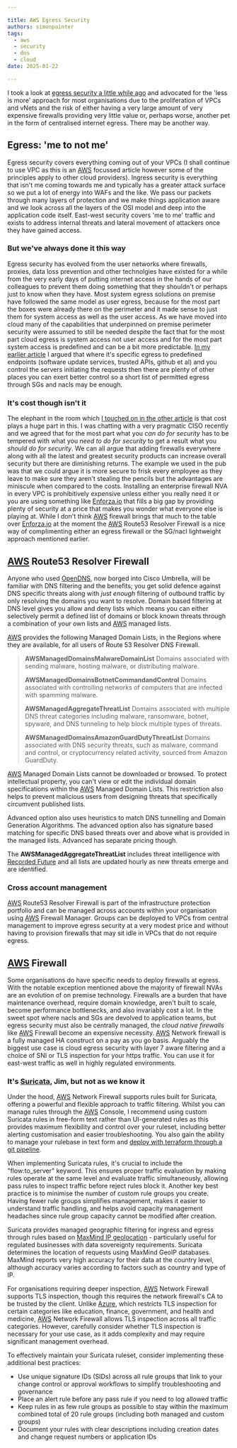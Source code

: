 ```yaml
---

title: AWS Egress Security
authors: simonpainter
tags:
  - aws
  - security
  - dns
  - cloud
date: 2025-01-22

---
```


I took a look at [egress security a little while ago](egress-security.md) and advocated for the 'less is more' approach for most organisations due to the proliferation of VPCs and vNets and the risk of either having a very large amount of very expensive firewalls providing very little value or, perhaps worse, another pet in the form of centralised internet egress. There may be another way.
<!-- truncate -->
## Egress: 'me to not me'

Egress security covers everything coming out of your VPCs (I shall continue to use VPC as this is an [AWS](/tags/aws) focussed article however some of the principles apply to other cloud providers). Ingress security is everything that isn't me coming towards me and typically has a greater attack surface so we put a lot of energy into WAFs and the like. We pass our packets through many layers of protection and we make things application aware and we look across all the layers of the OSI model and deep into the application code itself. East-west security covers 'me to me' traffic and exists to address internal threats and lateral movement of attackers once they have gained access.

### But we've always done it this way

Egress security has evolved from the user networks where firewalls, proxies, data loss prevention and other technolgies have existed for a while from the very early days of putting internet access in the hands of our colleagues to prevent them doing something that they shouldn't or perhaps just to know when they have. Most system egress solutions on premise have followed the same model as user egress, because for the most part the boxes were already there on the perimeter and it made sense to just them for system access as well as the user access. As we have moved into cloud many of the capabilities that underpinned on premise perimeter security were assumed to still be needed despite the fact that for the most part cloud egress is system access not user access and for the most part system access is predefined and can be a bit more predictable. [In my earlier article](egress-security.md) I argued that where it's specific egress to predefined endpoints (software update services, trusted APIs, github et al) and you control the servers initiating the requests then there are plenty of other places you can exert better control so a short list of permitted egress through SGs and nacls may be enough.

### It's cost though isn't it

The elephant in the room which [I touched on in the other article](egress-security.md) is that cost plays a huge part in this. I was chatting with a very pragmatic CISO recently and we agreed that for the most part what you *can do for security* has to be tempered with what you *need to do for security* to get a result what you *should do for security*. We can all argue that adding firewalls everywhere along with all the latest and greatest security products can increase overall security but there are diminishing returns. The example we used in the pub was that we could argue it is more secure to frisk every employee as they leave to make sure they aren't stealing the pencils but the advantages are miniscule when compared to the costs.
Installing an enterprise firewall NVA in every VPC is prohibitively expensive unless either you really need it or you are using something like [Enforza.io](https://www.enforza.io) that fills a big gap by providing plenty of security at a price that makes you wonder what everyone else is playing at. While I don't think [AWS](/tags/aws) firewall brings that much to the table over [Enforza.io](https://www.enforza.io) at the moment the [AWS](/tags/aws) Route53 Resolver Firewall is a nice way of complimenting either an egress firewall or the SG/nacl lightweight approach mentioned earlier.

## [AWS](/tags/aws) Route53 Resolver Firewall

Anyone who used [OpenDNS](https://www.opendns.com), now borged into Cisco Umbrella, will be familiar with DNS filtering and the benefits; you get solid defence against DNS specific threats along with *just enough* filtering of outbound traffic by only resolving the domains you want to resolve. Domain based filtering at DNS level gives you allow and deny lists which means you can either selectively permit a defined list of domains or block known threats through a combination of your own lists and [AWS](/tags/aws) managed lists.

[AWS](/tags/aws) provides the following Managed Domain Lists, in the Regions where they are available, for all users of Route 53 Resolver DNS Firewall.

> **AWSManagedDomainsMalwareDomainList**
> Domains associated with sending malware, hosting malware, or distributing malware.
>
> **AWSManagedDomainsBotnetCommandandControl**
> Domains associated with controlling networks of computers that are infected with spamming malware.
>
> **AWSManagedAggregateThreatList**
> Domains associated with multiple DNS threat categories including malware, ransomware, botnet, spyware, and DNS tunneling to help block multiple types of threats.
>
> **AWSManagedDomainsAmazonGuardDutyThreatList**
> Domains associated with DNS security threats, such as malware, command and control, or cryptocurrency related activity, sourced from Amazon GuardDuty.

[AWS](/tags/aws) Managed Domain Lists cannot be downloaded or browsed. To protect intellectual property, you can't view or edit the individual domain specifications within the [AWS](/tags/aws) Managed Domain Lists. This restriction also helps to prevent malicious users from designing threats that specifically circumvent published lists.

Advanced option also uses heuristics to match DNS tunnelling and Domain Generation Algorithms. The advanced option also has signature based matching for specific DNS based threats over and above what is provided in the managed lists. Advanced has separate pricing though.

The **AWSManagedAggregateThreatList** includes threat intelligence with [Recorded Future](https://www.recordedfuture.com) and all lists are updated hourly as new threats emerge and are identified.

### Cross account management

[AWS](/tags/aws) Route53 Resolver Firewall is part of the infrastructure protection portfolio and can be managed across accounts within your organisation using [AWS](/tags/aws) Firewall Manager. Groups can be deployed to VPCs from central management to improve egress security at a very modest price and without having to provision firewalls that may sit idle in VPCs that do not require egress.

## [AWS](/tags/aws) Firewall

Some organisations do have specific needs to deploy firewalls at egress. With the notable exception mentioned above the majority of firewall NVAs are an evolution of on premise technology. Firewalls are a burden that have maintenance overhead, require domain knowledge, aren't built to scale, become performance bottlenecks, and also invariably cost a lot. In the sweet spot where nacls and SGs are devolved to application teams, but egress security must also be centrally managed, the *cloud native firewalls* like [AWS](/tags/aws) Firewall become an expensive necessity. [AWS](/tags/aws) Network firewall is a fully managed HA construct on a pay as you go basis. Arguably the biggest use case is cloud egress security with layer 7 aware filtering and a choice of SNI or TLS inspection for your https traffic. You can use it for east-west traffic as well in highly regulated environments.

### It's [Suricata](https://suricata.io), Jim, but not as we know it

Under the hood, [AWS](/tags/aws) Network Firewall supports rules built for Suricata, offering a powerful and flexible approach to traffic filtering. Whilst you can manage rules through the [AWS](/tags/aws) Console, I recommend using custom Suricata rules in free-form text rather than UI-generated rules as this provides maximum flexibility and control over your ruleset, including better alerting customisation and easier troubleshooting. You also gain the ability to manage your rulebase in text form and [deploy with terraform through a git pipeline](https://registry.terraform.io/providers/hashicorp/aws/latest/docs/resources/networkfirewall_rule_group#rules_string-1).

When implementing Suricata rules, it's crucial to include the "flow:to_server" keyword. This ensures proper traffic evaluation by making rules operate at the same level and evaluate traffic simultaneously, allowing pass rules to inspect traffic before reject rules block it. Another key best practice is to minimise the number of custom rule groups you create. Having fewer rule groups simplifies management, makes it easier to understand traffic handling, and helps avoid capacity management headaches since rule group capacity cannot be modified after creation.

Suricata provides managed geographic filtering for ingress and egress through rules based on [MaxMind IP geolocation](https://support.maxmind.com/hc/en-us/categories/1260801446650-GeoIP2-and-GeoLite2) - particularly useful for regulated businesses with data sovereignty requirements. Suricata determines the location of requests using MaxMind GeoIP databases. MaxMind reports very high accuracy for their data at the country level, although accuracy varies according to factors such as country and type of IP.

For organisations requiring deeper inspection, [AWS](/tags/aws) Network Firewall supports TLS inspection, though this requires the network firewall's CA to be trusted by the client. Unlike [Azure](/tags/azure), which restricts TLS inspection for certain categories like education, finance, government, and health and medicine, [AWS](/tags/aws) Network Firewall allows TLS inspection across all traffic categories. However, carefully consider whether TLS inspection is necessary for your use case, as it adds complexity and may require significant management overhead.

To effectively maintain your Suricata ruleset, consider implementing these additional best practices:

* Use unique signature IDs (SIDs) across all rule groups that link to your change control or approval workflows to simplify troubleshooting and governance
* Place an alert rule before any pass rule if you need to log allowed traffic
* Keep rules in as few rule groups as possible to stay within the maximum combined total of 20 rule groups (including both managed and custom groups)
* Document your rules with clear descriptions including creation dates and change request numbers or application IDs